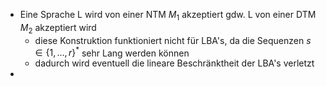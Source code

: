 - Eine Sprache L wird von einer NTM $M_1$ akzeptiert gdw. L von einer DTM $M_2$ akzeptiert wird
	- diese Konstruktion funktioniert nicht für LBA's, da die Sequenzen $s\in\left\lbrace1,...,r\right\rbrace^{\ast}$ sehr Lang werden können
	- dadurch wird eventuell die lineare Beschränktheit der LBA's verletzt
-